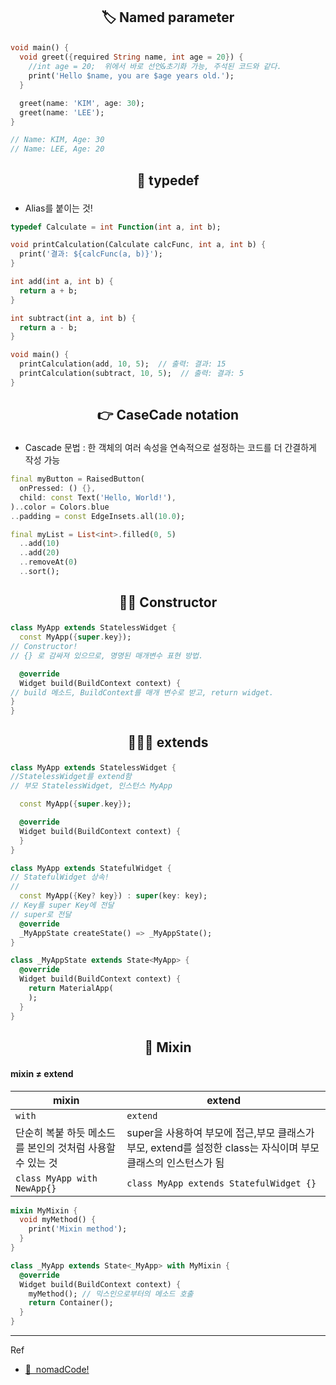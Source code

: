 ## <p align="center">🏷️ Named parameter

```dart
void main() {
  void greet({required String name, int age = 20}) {
    //int age = 20;  위에서 바로 선언&초기화 가능, 주석된 코드와 같다.
    print('Hello $name, you are $age years old.');
  }

  greet(name: 'KIM', age: 30);
  greet(name: 'LEE');
}

// Name: KIM, Age: 30
// Name: LEE, Age: 20
```

## <p align="center">📛 typedef

- Alias를 붙이는 것!

```dart
typedef Calculate = int Function(int a, int b);

void printCalculation(Calculate calcFunc, int a, int b) {
  print('결과: ${calcFunc(a, b)}');
}

int add(int a, int b) {
  return a + b;
}

int subtract(int a, int b) {
  return a - b;
}

void main() {
  printCalculation(add, 10, 5);  // 출력: 결과: 15
  printCalculation(subtract, 10, 5);  // 출력: 결과: 5
}

```

## <p align="center">👉 CaseCade notation

- Cascade 문법 : 한 객체의 여러 속성을 연속적으로 설정하는 코드를 더 간결하게 작성 가능

```dart
final myButton = RaisedButton(
  onPressed: () {},
  child: const Text('Hello, World!'),
)..color = Colors.blue
..padding = const EdgeInsets.all(10.0);
```

```dart
final myList = List<int>.filled(0, 5)
  ..add(10)
  ..add(20)
  ..removeAt(0)
  ..sort();
```

## <p align="center">👷‍♂️ Constructor

```dart
class MyApp extends StatelessWidget {
  const MyApp({super.key});
// Constructor!
// {} 로 감싸져 있으므로, 명명된 매개변수 표현 방법.

  @override
  Widget build(BuildContext context) {
// build 메소드, BuildContext를 매개 변수로 받고, return widget.
}
}
```

## <p align="center">👨‍👩‍👧 extends

```dart
class MyApp extends StatelessWidget {
//StatelessWidget를 extend함
// 부모 StatelessWidget, 인스턴스 MyApp

  const MyApp({super.key});

  @override
  Widget build(BuildContext context) {
  }
}
```

```dart
class MyApp extends StatefulWidget {
// StatefulWidget 상속!
//
  const MyApp({Key? key}) : super(key: key);
// Key를 super Key에 전달
// super로 전달
  @override
  _MyAppState createState() => _MyAppState();
}

class _MyAppState extends State<MyApp> {
  @override
  Widget build(BuildContext context) {
    return MaterialApp(
    );
  }
}

```

## <p align="center">🎨 Mixin

#### mixin ≠ extend

| mixin                                                     | extend                                                                                                        |
| --------------------------------------------------------- | ------------------------------------------------------------------------------------------------------------- |
| `with`                                                    | `extend`                                                                                                      |
| 단순히 복붙 하듯 메소드를 본인의 것처럼 사용할 수 있는 것 | super을 사용하여 부모에 접근,부모 클래스가 부모, extend를 설정한 class는 자식이며 부모 클래스의 인스턴스가 됨 |
| `class MyApp with NewApp{}`                               | `class MyApp extends StatefulWidget {}`                                                                       |

```dart
mixin MyMixin {
  void myMethod() {
    print('Mixin method');
  }
}

class _MyApp extends State<_MyApp> with MyMixin {
  @override
  Widget build(BuildContext context) {
    myMethod(); // 믹스인으로부터의 메소드 호출
    return Container();
  }
}
```

---

Ref

- [📎  nomadCode!](https://nomadcoders.co/dart-for-beginners)
